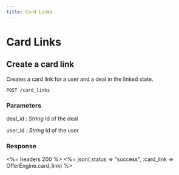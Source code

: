 ```yaml
---
title: Card Links
---
```


# Card Links

## Create a card link
Creates a card link for a user and a deal in the linked state.

    POST /card_links


### Parameters

deal_id
: _String_  Id of the deal

user_id
: _String_  Id of the user

### Response

<%= headers 200 %>
<%= json(:status => "success", :card_link => OfferEngine.card_link) %>


